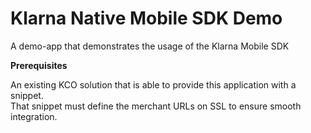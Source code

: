 # Klarna Native Mobile SDK Demo
A demo-app that demonstrates the usage of the Klarna Mobile SDK

**Prerequisites**
  
An existing KCO solution that is able to provide this application with a snippet.  
That snippet must define the merchant URLs on SSL to ensure smooth integration.  
